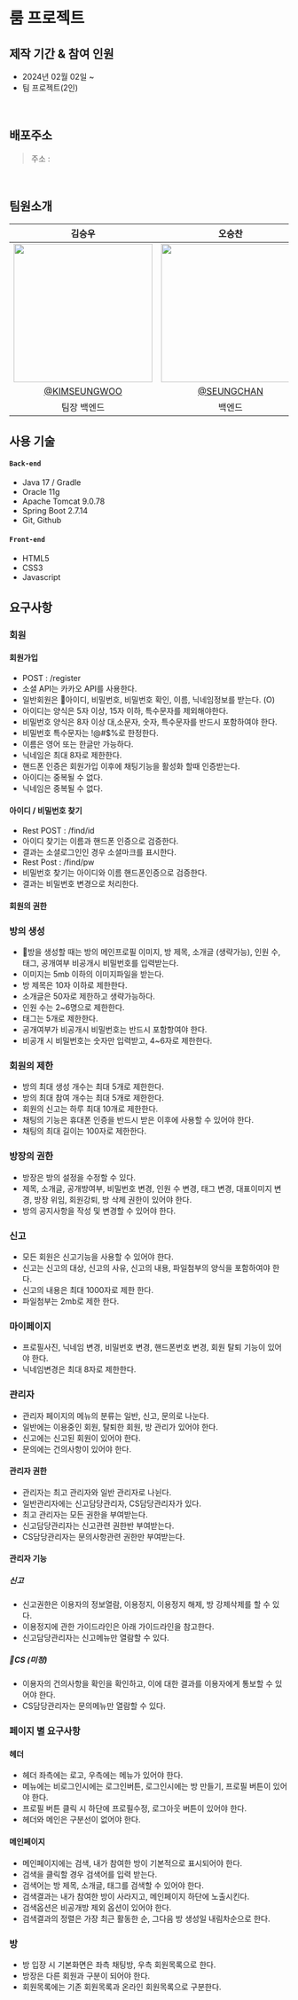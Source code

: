 # 룸 프로젝트


## 제작 기간 & 참여 인원

-   2024년 02월 02일 ~ 
-   팀 프로젝트(2인)

</br>

## 배포주소
> 주소 :

</br>

## 팀원소개
|김승우|오승찬|
|:----------:|:----------:|
|<img src="https://avatars.githubusercontent.com/u/128001994?v=4" style="width:250px; height:250px;"/>|<img src="https://avatars.githubusercontent.com/u/126455161?s=64&v=4" style="width:250px; height:250px;"/>|
|[@KIMSEUNGWOO](https://github.com/KIMSEUNGWO)|[@SEUNGCHAN](https://github.com/seungchan5)
|팀장 백엔드|백엔드|

## 사용 기술

#### `Back-end`

-   Java 17 / Gradle
-   Oracle 11g
-   Apache Tomcat 9.0.78
-   Spring Boot 2.7.14
-   Git, Github

#### `Front-end`

-   HTML5
-   CSS3
-   Javascript

## 요구사항

### 회원

#### 회원가입
-   POST : /register
-   소셜 API는 카카오 API를 사용한다.
-   일반회원은 아이디, 비밀번호, 비밀번호 확인, 이름, 닉네임정보를 받는다. (O)
-   아이디는 양식은 5자 이상, 15자 이하, 특수문자를 제외해야한다.
-   비밀번호 양식은 8자 이상 대,소문자, 숫자, 특수문자를 반드시 포함하여야 한다.
-   비밀번호 특수문자는 !@#$%로 한정한다.
-   이름은 영어 또는 한글만 가능하다.
-   닉네임은 최대 8자로 제한한다.
-   핸드폰 인증은 회원가입 이후에 채팅기능을 활성화 할때 인증받는다.
-   아이디는 중복될 수 없다.
-   닉네임은 중복될 수 없다.

#### 아이디 / 비밀번호 찾기
-   Rest POST : /find/id
-   아이디 찾기는 이름과 핸드폰 인증으로 검증한다.
-   결과는 소셜로그인인 경우 소셜마크를 표시한다.
-   Rest Post : /find/pw
-   비밀번호 찾기는 아이디와 이름 핸드폰인증으로 검증한다.
-   결과는 비밀번호 변경으로 처리한다.

#### 회원의 권한

### 방의 생성
-   방을 생성할 때는 방의 메인프로필 이미지, 방 제목, 소개글 (생략가능), 인원 수, 태그, 공개여부 비공개시 비밀번호를 입력받는다.
-   이미지는 5mb 이하의 이미지파일을 받는다.
-   방 제목은 10자 이하로 제한한다.
-   소개글은 50자로 제한하고 생략가능하다.
-   인원 수는 2~6명으로 제한한다.
-   태그는 5개로 제한한다.
-   공개여부가 비공개시 비밀번호는 반드시 포함항여야 한다.
-   비공개 시 비밀번호는 숫자만 입력받고, 4~6자로 제한한다.

### 회원의 제한
-   방의 최대 생성 개수는 최대 5개로 제한한다.
-   방의 최대 참여 개수는 최대 5개로 제한한다.
-   회원의 신고는 하루 최대 10개로 제한한다.
-   채팅의 기능은 휴대폰 인증을 반드시 받은 이후에 사용할 수 있어야 한다.
-   채팅의 최대 길이는 100자로 제한한다.


### 방장의 권한
-   방장은 방의 설정을 수정할 수 있다.
-   제목, 소개글, 공개방여부, 비밀번호 변경, 인원 수 변경, 태그 변경, 대표이미지 변경, 방장 위임, 회원강퇴, 방 삭제 권한이 있어야 한다.
-   방의 공지사항을 작성 및 변경할 수 있어야 한다.

### 신고
-   모든 회원은 신고기능을 사용할 수 있어야 한다.
-   신고는 신고의 대상, 신고의 사유, 신고의 내용, 파일첨부의 양식을 포함하여야 한다.
-   신고의 내용은 최대 1000자로 제한 한다.
-   파일첨부는 2mb로 제한 한다.

### 마이페이지
-   프로필사진, 닉네임 변경, 비밀번호 변경, 핸드폰번호 변경, 회원 탈퇴 기능이 있어야 한다.
-   닉네임변경은 최대 8자로 제한한다.


### 관리자
-   관리자 페이지의 메뉴의 분류는 일반, 신고, 문의로 나눈다.
-   일반에는 이용중인 회원, 탈퇴한 회원, 방 관리가 있어야 한다.
-   신고에는 신고된 회원이 있어야 한다.
-   문의에는 건의사항이 있어야 한다.

#### 관리자 권한
-   관리자는 최고 관리자와 일반 관리자로 나뉜다.
-   일반관리자에는 신고담당관리자, CS담당관리자가 있다.
-   최고 관리자는 모든 권한을 부여받는다.
-   신고담당관리자는 신고관련 권한반 부여받는다.
-   CS담당관리자는 문의사항관련 권한만 부여받는다.

#### 관리자 기능

##### 신고
-   신고권한은 이용자의 정보열람, 이용정지, 이용정지 해제, 방 강제삭제를 할 수 있다.
-   이용정지에 관한 가이드라인은 아래 가이드라인을 참고한다.
-   신고담당관리자는 신고메뉴만 열람할 수 있다.

##### CS (미정)
-   이용자의 건의사항을 확인을 확인하고, 이에 대한 결과를 이용자에게 통보할 수 있어야 한다.
-   CS담당관리자는 문의메뉴만 열람할 수 있다.



### 페이지 별 요구사항

#### 헤더
-   헤더 좌측에는 로고, 우측에는 메뉴가 있어야 한다.
-   메뉴에는 비로그인시에는 로그인버튼, 로그인시에는 방 만들기, 프로필 버튼이 있어야 한다.
-   프로필 버튼 클릭 시 하단에 프로필수정, 로그아웃 버튼이 있어야 한다.
-   헤더와 메인은 구분선이 없어야 한다.

#### 메인페이지
-   메인페이지에는 검색, 내가 참여한 방이 기본적으로 표시되어야 한다.
-   검색을 클릭할 경우 검색어를 입력 받는다.
-   검색어는 방 제목, 소개글, 태그를 검색할 수 있어야 한다.
-   검색결과는 내가 참여한 방이 사라지고, 메인페이지 하단에 노출시킨다.
-   검색옵션은 비공개방 제외 옵션이 있어야 한다.
-   검색결과의 정렬은 가장 최근 활동한 순, 그다음 방 생성일 내림차순으로 한다.

### 방
-   방 입장 시 기본화면은 좌측 채팅방, 우측 회원목록으로 한다.
-   방장은 다른 회원과 구분이 되어야 한다.
-   회원목록에는 기존 회원목록과 온라인 회원목록으로 구분한다.





